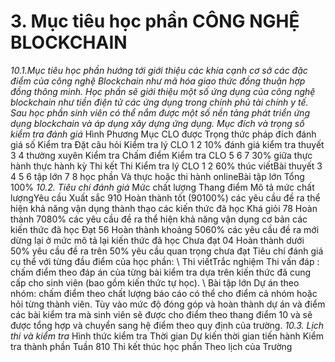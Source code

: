 # 3. Mục tiêu học phần CÔNG NGHỆ BLOCKCHAIN
*10.1.Mục tiêu học phần hướng tới giới thiệu các khía cạnh cơ sở các đặc điểm của công nghệ Blockchain như mã hóa giao thức đồng thuận hợp đồng thông minh. Học phần sẽ giới thiệu một số ứng dụng của công nghệ blockchain như tiền điện tử các ứng dụng trong chính phủ tài chính y tế. Sau học phần sinh viên có thể nắm được một số nền tảng phát triển ứng dụng blockchain và áp dụng xây dựng ứng dụng. Mục đích và trọng số kiểm tra đánh giá* Hình Phương Mục CLO được Trọng thức pháp đích đánh giá số Kiểm tra Đặt câu hỏi Kiểm tra lý CLO 1 2 10% đánh giá kiểm tra thuyết 3 4 thường xuyên Kiểm tra Chấm điểm Kiểm tra CLO 5 6 7 30% giữa thực hành thực hành kỳ Thi kết Thi Kiểm tra lý CLO 1 2 60% thúc viếtBài thuyết 3 4 5 6 tập lớn 7 8 học phần Và thực hoặc thi hành onlineBài tập lớn Tổng 100% *10.2. Tiêu chí đánh giá* Mức chất lượng Thang điểm Mô tả mức chất lượngYêu cầu Xuất sắc 910 Hoàn thành tốt (90100%) các yêu cầu đề ra thể hiện khả năng vận dụng thành thạo các kiến thức đã học Khá giỏi 78 Hoàn thành 7080% các yêu cầu đề ra thể hiện khả năng vận dụng cơ bản các kiến thức đã học Đạt 56 Hoàn thành khoảng 5060% các yêu cầu đề ra mới dừng lại ở mức mô tả lại kiến thức đã học Chưa đạt 04 Hoàn thành dưới 50% yêu cầu đề ra trên 50% yêu cầu quan trọng chưa đạt  Tiêu chí đánh giá cụ thể với từng đầu điểm của học phần: \ Thi viếtTrắc nghiệm Thi vấn đáp : chấm điểm theo đáp án của từng bài kiểm tra dựa trên kiến thức đã cung cấp cho sinh viên (bao gồm kiến thức tự học). \ Bài tập lớn Dự án theo nhóm: chấm điểm theo chất lượng báo cáo có thể cho điểm cả nhóm hoặc hỏi từng thành viên. Tùy vào mức độ đóng góp và hoàn thành dự án và điểm các bài kiểm tra mà sinh viên sẽ được cho điểm theo thang điểm 10 và sẽ được tổng hợp và chuyển sang hệ điểm theo quy định của trường. *10.3. Lịch thi và kiểm tra* Hình thức kiểm tra Thời gian Dự kiến thời gian tiến hành Kiểm tra thành phần Tuần 810 Thi kết thúc học phần Theo lịch của Trường
